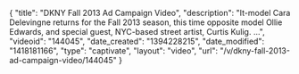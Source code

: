 {
    "title": "DKNY Fall 2013 Ad Campaign Video",
    "description": "It-model Cara Delevingne returns for the Fall 2013 season, this time opposite model Ollie Edwards, and special guest, NYC-based street artist, Curtis Kulig. ...",
    "videoid": "144045",
    "date_created": "1394228215",
    "date_modified": "1418181166",
    "type": "captivate",
    "layout": "video",
    "url": "\/v\/dkny-fall-2013-ad-campaign-video\/144045"
}